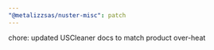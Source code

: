```yaml
---
"@metalizzsas/nuster-misc": patch
---
```


chore: updated USCleaner docs to match product over-heat
